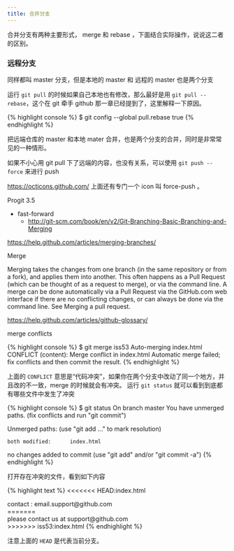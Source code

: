 ```yaml
---
title: 合并分支
---
```


合并分支有两种主要形式， merge 和 rebase ，下面结合实际操作，说说这二者的区别。

<!-- https://help.github.com/articles/merging-branches/ -->


### 远程分支



同样都叫 master 分支，但是本地的 master 和 远程的 master 也是两个分支

<!-- 如果操作中绕不开了，就给大家引入 tracking branch 的概念 -->


运行 `git pull` 的时候如果自己本地也有修改，那么最好是用 `git pull --rebase`，这个在 git 牵手 github 那一章已经提到了，这里解释一下原因。

{% highlight console %}
$ git config --global pull.rebase true
{% endhighlight %}

把远端仓库的 master 和本地 mater 合并，也是两个分支的合并，同时是非常常见的一种情形。

如果不小心用 git pull 下了远端的内容，也没有关系，可以使用 `git push --force` 来进行 push 

https://octicons.github.com/ 上面还有专门一个 icon 叫 force-push 。

Progit 3.5

- fast-forward
  - http://git-scm.com/book/en/v2/Git-Branching-Basic-Branching-and-Merging

https://help.github.com/articles/merging-branches/

Merge

Merging takes the changes from one branch (in the same repository or from a fork), and applies them into another. This often happens as a Pull Request (which can be thought of as a request to merge), or via the command line. A merge can be done automatically via a Pull Request via the GitHub.com web interface if there are no conflicting changes, or can always be done via the command line. See Merging a pull request.

https://help.github.com/articles/github-glossary/

merge conflicts

{% highlight console %}
$ git merge iss53
Auto-merging index.html
CONFLICT (content): Merge conflict in index.html
Automatic merge failed; fix conflicts and then commit the result.
{% endhighlight %}

上面的 `CONFLICT` 意思是“代码冲突”，如果你在两个分支中改动了同一个地方，并且改的不一致，merge 的时候就会有冲突。
运行 `git status` 就可以看到到底都有哪些文件中发生了冲突

{% highlight console %}
$ git status
On branch master
You have unmerged paths.
  (fix conflicts and run "git commit")

Unmerged paths:
  (use "git add <file>..." to mark resolution)

    both modified:      index.html

no changes added to commit (use "git add" and/or "git commit -a")
{% endhighlight %}

打开存在冲突的文件，看到如下内容

{% highlight text %}
<<<<<<< HEAD:index.html
<div id="footer">contact : email.support@github.com</div>
=======
<div id="footer">
 please contact us at support@github.com
</div>
>>>>>>> iss53:index.html
{% endhighlight %}

注意上面的 `HEAD` 是代表当前分支。
